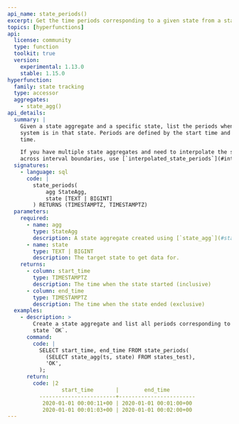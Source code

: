 ```yaml
---
api_name: state_periods()
excerpt: Get the time periods corresponding to a given state from a state aggregate
topics: [hyperfunctions]
api:
  license: community
  type: function
  toolkit: true
  version:
    experimental: 1.13.0
    stable: 1.15.0
hyperfunction:
  family: state tracking
  type: accessor
  aggregates:
    - state_agg()
api_details:
  summary: |
    Given a state aggregate and a specific state, list the periods when the
    system is in that state. Periods are defined by the start time and end
    time.

    If you have multiple state aggregates and need to interpolate the state
    across interval boundaries, use [`interpolated_state_periods`](#interpolated_state_periods).
  signatures:
    - language: sql
      code: |
        state_periods(
            agg StateAgg,
            state [TEXT | BIGINT]
        ) RETURNS (TIMESTAMPTZ, TIMESTAMPTZ)
  parameters:
    required:
      - name: agg
        type: StateAgg
        description: A state aggregate created using [`state_agg`](#state_agg).
      - name: state
        type: TEXT | BIGINT
        description: The target state to get data for.
    returns:
      - column: start_time
        type: TIMESTAMPTZ
        description: The time when the state started (inclusive)
      - column: end_time
        type: TIMESTAMPTZ
        description: The time when the state ended (exclusive)
  examples:
    - description: >
        Create a state aggregate and list all periods corresponding to the
        state `OK`.
      command:
        code: |
          SELECT start_time, end_time FROM state_periods(
            (SELECT state_agg(ts, state) FROM states_test),
            'OK',
          );
      return:
        code: |2
                 start_time       |        end_time
          ------------------------+------------------------
           2020-01-01 00:00:11+00 | 2020-01-01 00:01:00+00
           2020-01-01 00:01:03+00 | 2020-01-01 00:02:00+00
---
```



